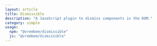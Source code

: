 ```yaml
---
layout: article
title: Dismissible
description: "A JavaScript plugin to dismiss components in the DOM."
category: simple
usage:
  npm: "@vrembem/dismissible"
  js: "@vrembem/dismissible"
---
```

